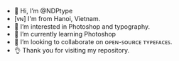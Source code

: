 - 👋 Hi, I’m @NDPtype
- [ᴠɴ] I'm from Hanoi, Vietnam.
- 👀 I’m interested in Photoshop and typography.
- 🌱 I’m currently learning Photoshop
- 💞️ I’m looking to collaborate on ᴏᴘᴇɴ-ꜱᴏᴜʀᴄᴇ ᴛʏᴘᴇꜰᴀᴄᴇꜱ.
- 👌 Thank you for visiting my repository.

<!---
NDPtype/NDPtype is a ✨ special ✨ repository because its `README.md` (this file) appears on your GitHub profile.
You can click the Preview link to take a look at your changes.
--->

